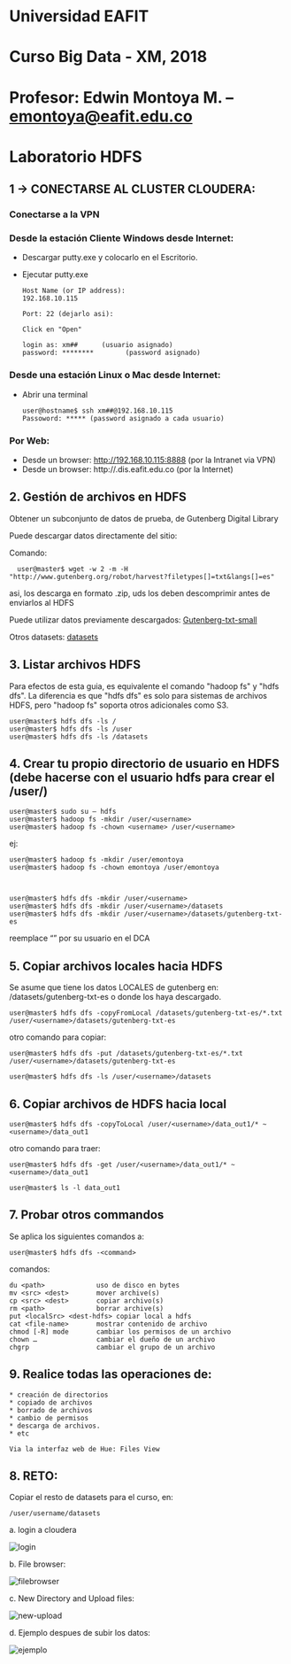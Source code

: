 # Universidad EAFIT
# Curso Big Data - XM, 2018
# Profesor: Edwin Montoya M. – emontoya@eafit.edu.co

# Laboratorio HDFS

## 1 -> CONECTARSE AL CLUSTER CLOUDERA:

### Conectarse a la VPN

### Desde la estación Cliente Windows desde Internet:

* Descargar putty.exe y colocarlo en el Escritorio.
* Ejecutar putty.exe

      Host Name (or IP address):
      192.168.10.115

      Port: 22 (dejarlo asi):

      Click en "Open"

      login as: xm##      (usuario asignado)
      password: ********        (password asignado)

### Desde una estación Linux o Mac desde Internet:

* Abrir una terminal

      user@hostname$ ssh xm##@192.168.10.115
      Passoword: ***** (password asignado a cada usuario)

### Por Web:

* Desde un browser: http://192.168.10.115:8888 (por la Intranet via VPN)
* Desde un browser: http://<hostname>.dis.eafit.edu.co (por la Internet)

## 2. Gestión de archivos en HDFS

Obtener un subconjunto de datos de prueba, de Gutenberg Digital Library

Puede descargar datos directamente del sitio:

Comando:

      user@master$ wget -w 2 -m -H "http://www.gutenberg.org/robot/harvest?filetypes[]=txt&langs[]=es"


asi, los descarga en formato .zip, uds los deben descomprimir antes de enviarlos al HDFS

Puede utilizar datos previamente descargados:
[Gutenberg-txt-small](../datasets/gutenberg-small.zip)

Otros datasets:
[datasets](../datasets)

## 3. Listar archivos HDFS

Para efectos de esta guia, es equivalente el comando "hadoop fs" y "hdfs dfs". La diferencia es que "hdfs dfs" es solo para sistemas de archivos HDFS, pero "hadoop fs" soporta otros adicionales como S3.

    user@master$ hdfs dfs -ls /
    user@master$ hdfs dfs -ls /user
    user@master$ hdfs dfs -ls /datasets

## 4. Crear tu propio directorio de usuario en HDFS (debe hacerse con el usuario hdfs para crear el /user/<username>)

    user@master$ sudo su – hdfs
    user@master$ hadoop fs -mkdir /user/<username>
    user@master$ hadoop fs -chown <username> /user/<username>

ej:

    user@master$ hadoop fs -mkdir /user/emontoya
    user@master$ hadoop fs -chown emontoya /user/emontoya



    user@master$ hdfs dfs -mkdir /user/<username>
    user@master$ hdfs dfs -mkdir /user/<username>/datasets
    user@master$ hdfs dfs -mkdir /user/<username>/datasets/gutenberg-txt-es

reemplace “<username>” por su usuario en el DCA

## 5. Copiar archivos locales hacia HDFS

Se asume que tiene los datos LOCALES de gutenberg en: /datasets/gutenberg-txt-es o donde los haya descargado.

    user@master$ hdfs dfs -copyFromLocal /datasets/gutenberg-txt-es/*.txt /user/<username>/datasets/gutenberg-txt-es

otro comando para copiar:

    user@master$ hdfs dfs -put /datasets/gutenberg-txt-es/*.txt /user/<username>/datasets/gutenberg-txt-es

    user@master$ hdfs dfs -ls /user/<username>/datasets

## 6. Copiar archivos de HDFS hacia local

    user@master$ hdfs dfs -copyToLocal /user/<username>/data_out1/* ~<username>/data_out1

otro comando para traer:

    user@master$ hdfs dfs -get /user/<username>/data_out1/* ~<username>/data_out1

    user@master$ ls -l data_out1

## 7. Probar otros commandos

Se aplica los siguientes comandos a:

    user@master$ hdfs dfs -<command>

comandos:

    du <path>             uso de disco en bytes
    mv <src> <dest>       mover archive(s)
    cp <src> <dest>       copiar archivo(s)
    rm <path>             borrar archive(s)
    put <localSrc> <dest-hdfs> copiar local a hdfs
    cat <file-name>       mostrar contenido de archivo
    chmod [-R] mode       cambiar los permisos de un archivo
    chown …               cambiar el dueño de un archivo
    chgrp                 cambiar el grupo de un archivo

## 9. Realice todas las operaciones de:

    * creación de directorios
    * copiado de archivos
    * borrado de archivos
    * cambio de permisos
    * descarga de archivos.
    * etc

    Via la interfaz web de Hue: Files View

## 8. RETO:

Copiar el resto de datasets para el curso, en:

    /user/username/datasets

a. login a cloudera

![login](../uploads/cloudera1-login.png)

b. File browser:

![filebrowser](../uploads/cloudera-file-browser.png)

c. New Directory and Upload files:

![new-upload](../uploads/cloudera-newdirectory.png)

d. Ejemplo despues de subir los datos:

![ejemplo](../uploads/cloudera-dir-datasets.png)